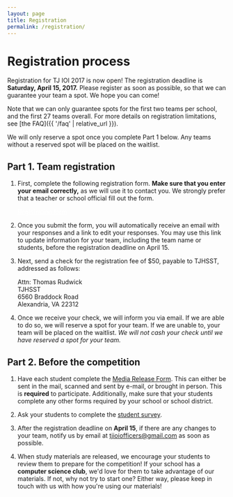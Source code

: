 ```yaml
---
layout: page
title: Registration
permalink: /registration/
---
```


# Registration process

Registration for TJ IOI 2017 is now open! The registration deadline is **Saturday, April 15, 2017.**
Please register as soon as possible, so that we can guarantee your team a spot. We hope you can come!

Note that we can only guarantee spots for the first two teams per school, and the first 27 teams overall.
For more details on registration limitations, see [the FAQ]({{ '/faq' | relative_url }}).

We will only reserve a spot once you complete Part 1 below. Any teams without a reserved spot will be
placed on the waitlist.


## Part 1. Team registration

1.  <p>First, complete the following registration form.
    <strong>Make sure that you enter your email correctly,</strong> as we will use it to contact you.
    We strongly prefer that a teacher or school official fill out the form.</p>
    <p><a class="btn btn-success btn-lg" style="color: white" target="_blank"
        href="https://goo.gl/forms/A98asfYD1NKyzw642">Registration form</a></p>
2.  <p>Once you submit the form, you will automatically receive an email with your responses
    and a link to edit your responses. You may use this link to update information for your team, including
    the team name or students, before the registration deadline on April 15.</p>
3.  <p>Next, send a check for the registration fee of $50, payable to TJHSST, addressed as follows:</p>
    <div class="panel panel-default">
        <div class="panel-body">
            Attn: Thomas Rudwick<br>
            TJHSST<br>
            6560 Braddock Road<br>
            Alexandria, VA 22312
        </div>
    </div>
4.  <p>Once we receive your check, we will inform you via email. If we are able to do so, we will reserve a
    spot for your team. If we are unable to, your team will be placed on the waitlist.
    <em>We will not cash your check until we have reserved a spot for your team.</em></p>


## Part 2. Before the competition

1.  <p>Have each student complete the <a href="{{ '/materials/2017/MediaReleaseForm.pdf' | relative_url }}">Media Release Form</a>.
    This can either be sent in the mail, scanned and sent by e-mail, or brought in person.
    This is <strong>required</strong> to participate.
    Additionally, make sure that your students complete any other forms required by your school or school district.</p>
2.  <p>Ask your students to complete the <a href="https://goo.gl/forms/w4xfLgAwYoCmcQEL2">student survey</a>.</p>
3.  <p>After the registration deadline on <strong>April 15</strong>, if there are any changes to your team,
    notify us by email at <a href="mailto:tjioiofficers@gmail.com">tjioiofficers@gmail.com</a> as soon as possible.</p>
4.  <p>When study materials are released, we encourage your students to review them to prepare for
    the competition! If your school has a <strong>computer science club</strong>, we'd love for them to
    take advantage of our materials. If not, why not try to start one? Either way, please keep in touch
    with us with how you're using our materials!</p>

